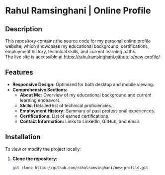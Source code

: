 # Rahul Ramsinghani | Online Profile

## Description
This repository contains the source code for my personal online profile website, which showcases my educational background, certifications, employment history, technical skills, and current learning paths.  
The live site is accessible at https://rahulramsinghani.github.io/new-profile/

## Features
- **Responsive Design:** Optimized for both desktop and mobile viewing.
- **Comprehensive Sections:**
  - **About Me:** Overview of my educational background and current learning endeavors.
  - **Skills:** Detailed list of technical proficiencies.
  - **Employment History:** Summary of past professional experiences.
  - **Certifications:** List of earned certifications.
  - **Contact Information:** Links to LinkedIn, GitHub, and email.

## Installation
To view or modify the project locally:

1. **Clone the repository:**
   ```bash
   git clone https://github.com/rahulramsinghani/new-profile.git
